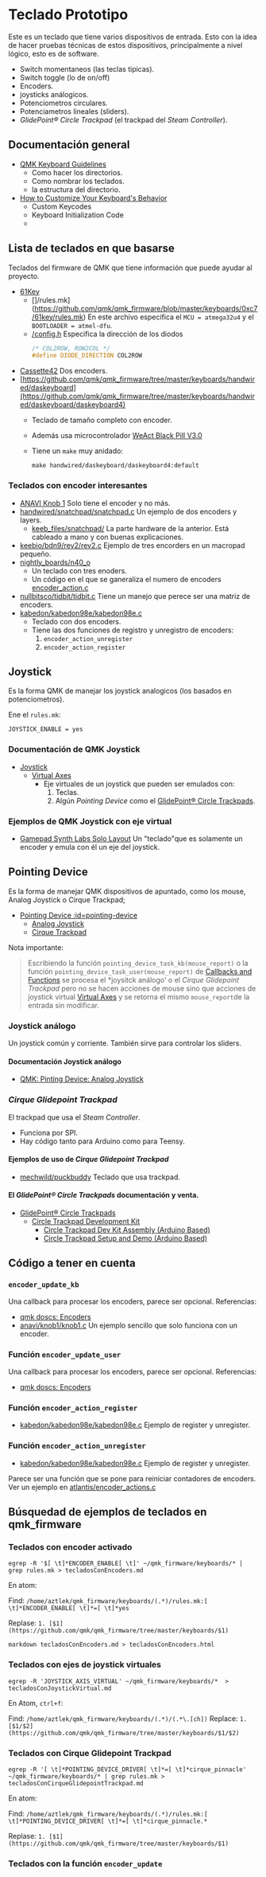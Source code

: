# Teclado Prototipo

Este es un teclado que tiene varios dispositivos de entrada. Esto con la idea de
hacer pruebas técnicas de estos dispositivos, principalmente a nivel lógico, esto
es de software.

* Switch momentaneos (las teclas tipicas).
* Switch toggle (lo de on/off)
* Encoders.
* joysticks análogicos.
* Potenciometros circulares.
* Potenciametros lineales (sliders).
* *GlidePoint® Circle Trackpad*  (el trackpad del *Steam Controller*).

## Documentación general

* [QMK Keyboard Guidelines](https://github.com/qmk/qmk_firmware/blob/master/docs/hardware_keyboard_guidelines.md)
  * Como hacer los directorios.
  * Como nombrar los teclados.
  * la estructura del directorio.
* [How to Customize Your Keyboard's Behavior](https://github.com/qmk/qmk_firmware/blob/master/docs/custom_quantum_functions.md)
  * Custom Keycodes
  * Keyboard Initialization Code
  *

## Lista de teclados en que basarse

Teclados del firmware de QMK que tiene información que puede ayudar al proyecto.


* [61Key](https://github.com/qmk/qmk_firmware/tree/master/keyboards/0xc7/61key)
  * []/rules.mk](https://github.com/qmk/qmk_firmware/blob/master/keyboards/0xc7/61key/rules.mk)
    En este archivo especifica el ```MCU = atmega32u4```  y el ```BOOTLOADER = atmel-dfu```.
  * [/config.h](https://github.com/qmk/qmk_firmware/blob/master/keyboards/0xc7/61key/config.h)
    Especifica la dirección de los diodos
    ```C++
    /* COL2ROW, ROW2COL */
    #define DIODE_DIRECTION COL2ROW
    ```
* [Cassette42](https://github.com/qmk/qmk_firmware/tree/master/keyboards/25keys/cassette42)
  Dos encoders.
* [https://github.com/qmk/qmk_firmware/tree/master/keyboards/handwired/daskeyboard](https://github.com/qmk/qmk_firmware/tree/master/keyboards/handwired/daskeyboard/daskeyboard4)
   * Teclado de tamaño completo con encoder.
   * Además usa microcontrolador  [WeAct Black Pill V3.0](https://stm32-base.org/boards/STM32F401CEU6-WeAct-Black-Pill-V3.0.html)
   * Tiene un ```make``` muy anidado:

     ```
     make handwired/daskeyboard/daskeyboard4:default
     ```

### Teclados con encoder interesantes

* [ANAVI Knob 1](https://github.com/qmk/qmk_firmware/tree/master/keyboards/anavi/knob1)
  Solo tiene el encoder y no más.
* [handwired/snatchpad/snatchpad.c](https://github.com/qmk/qmk_firmware/blob/master/keyboards/handwired/snatchpad/snatchpad.c)
  Un ejemplo de dos encoders y layers.
  * [keeb_files/snatchpad/](https://github.com/xia0/keeb_files/tree/main/snatchpad)
    La parte hardware de la anterior. Está cableado a mano y con buenas explicaciones.
* [keebio/bdn9/rev2/rev2.c](https://github.com/qmk/qmk_firmware/blob/master/keyboards/keebio/bdn9/rev2/rev2.c)
  Ejemplo de tres encorders en un macropad pequeño.
* [nightly_boards/n40_o](https://github.com/qmk/qmk_firmware/tree/master/keyboards/nightly_boards/n40_o)
   * Un teclado con tres enoders.
   * Un código en el que se ganeraliza el numero de encoders [encoder_action.c](https://github.com/qmk/qmk_firmware/blob/master/keyboards/nightly_boards/n40_o/encoder_action.c)
* [nullbitsco/tidbit/tidbit.c](https://github.com/qmk/qmk_firmware/blob/master/keyboards/nullbitsco/tidbit/tidbit.c)
  Tiene un manejo que perece ser una matriz de encoders.
* [kabedon/kabedon98e/kabedon98e.c](https://github.com/qmk/qmk_firmware/blob/master/keyboards/kabedon/kabedon98e/kabedon98e.c)
  * Teclado con dos encoders.
  * Tiene las dos funciones de registro y unregistro de encoders:
    1. ```encoder_action_unregister```
    1. ```encoder_action_register```


## Joystick

Es la forma QMK de manejar los joystick analogicos (los basados en potenciometros).

Ene el ```rules.mk```:

```
JOYSTICK_ENABLE = yes
```

### Documentación de QMK Joystick

* [Joystick](https://github.com/qmk/qmk_firmware/blob/master/docs/feature_joystick.md)
  * [Virtual Axes](https://github.com/qmk/qmk_firmware/blob/master/docs/feature_joystick.md#virtual-axes-idvirtual-axes)
    * Eje virtuales de un joystick que pueden ser emulados con:
      1. Teclas.
      1. Algún *Pointing Device* como el [GlidePoint® Circle Trackpads](https://www.cirque.com/glidepoint-circle-trackpads).

### Ejemplos de QMK Joystick con eje virtual

* [Gamepad Synth Labs Solo Layout](https://github.com/qmk/qmk_firmware/tree/master/keyboards/synthlabs/solo/keymaps/gamepad)
  Un "teclado"que es solamente un encoder y emula con él un eje del joystick.

## Pointing Device

Es la forma de manejar QMK dispositivos de apuntado, como los mouse, Analog
Joystick o Cirque Trackpad;

* [Pointing Device :id=pointing-device](https://github.com/qmk/qmk_firmware/blob/master/docs/feature_pointing_device.md)
  * [Analog Joystick](https://github.com/qmk/qmk_firmware/blob/master/docs/feature_pointing_device.md#analog-joystick)
  * [Cirque Trackpad](https://github.com/qmk/qmk_firmware/blob/master/docs/feature_pointing_device.md#cirque-trackpad)

Nota importante:

> Escribiendo la función ```pointing_device_task_kb(mouse_report)```
> o la función ```pointing_device_task_user(mouse_report)``` de
> [Callbacks and Functions](https://github.com/qmk/qmk_firmware/blob/master/docs/feature_pointing_device.md#callbacks-and-functions)
> se procesa el *joysitck análogo' o el *Cirque Glidepoint Trackpad*
> pero no se hacen acciones de mouse sino que acciones de joystick
> virtual [Virtual Axes](https://github.com/qmk/qmk_firmware/blob/master/docs/feature_joystick.md#virtual-axes-idvirtual-axes) y se
> retorna el mismo ```mouse_report```de la entrada sin modificar.

### Joystick análogo

Un joystick común y corriente. También sirve para controlar los sliders.

#### Documentación Joystick análogo

* [QMK: Pinting Device: Analog Joystick](https://github.com/qmk/qmk_firmware/blob/master/docs/feature_pointing_device.md#analog-joystick)

### *Cirque Glidepoint Trackpad*

El trackpad que usa el *Steam Controller*.

* Funciona por SPI.
* Hay código tanto para Arduino como para Teensy.

#### Ejemplos de uso de *Cirque Glidepoint Trackpad*

* [mechwild/puckbuddy](https://github.com/qmk/qmk_firmware/tree/master/keyboards/mechwild/puckbuddy)
  Teclado que usa trackpad.

#### El *GlidePoint® Circle Trackpads* documentación y venta.

* [GlidePoint® Circle Trackpads](https://www.cirque.com/glidepoint-circle-trackpads)
  * [Circle Trackpad Development Kit](https://www.cirque.com/circle-trackpad-dev-kit)
    * [Circle Trackpad Dev Kit Assembly (Arduino Based)](https://www.youtube.com/watch?v=v1yNGt9UvIM)
    * [Circle Trackpad Setup and Demo (Arduino Based)](https://www.youtube.com/watch?v=kUDN9xXJZjA)

## Código a tener en cuenta

### ```encoder_update_kb```

Una callback para procesar los encoders, parece ser opcional. Referencias:

* [qmk doscs: Encoders ](https://qmk.github.io/qmk_mkdocs/master/en/feature_encoders/#callbacks)
* [anavi/knob1/knob1.c](https://github.com/qmk/qmk_firmware/blob/master/keyboards/anavi/knob1/knob1.c)
  Un ejemplo sencillo que solo funciona con un encoder.


### Función ```encoder_update_user```

Una callback para procesar los encoders, parece ser opcional. Referencias:

* [qmk doscs: Encoders](https://qmk.github.io/qmk_mkdocs/master/en/feature_encoders/#callbacks)

### Función ```encoder_action_register```

* [kabedon/kabedon98e/kabedon98e.c](https://github.com/qmk/qmk_firmware/blob/master/keyboards/kabedon/kabedon98e/kabedon98e.c)
  Ejemplo de register y unregister.

### Función ```encoder_action_unregister```

* [kabedon/kabedon98e/kabedon98e.c](https://github.com/qmk/qmk_firmware/blob/master/keyboards/kabedon/kabedon98e/kabedon98e.c)
  Ejemplo de register y unregister.

Parece ser una función que se pone para reiniciar contadores de encoders. Ver un
ejemplo en [atlantis/encoder_actions.c](https://github.com/qmk/qmk_firmware/blob/master/keyboards/atlantis/encoder_actions.c)

## Búsquedad de ejemplos de teclados en qmk_firmware

### Teclados con encoder activado

```
egrep -R '$[ \t]*ENCODER_ENABLE[ \t]' ~/qmk_firmware/keyboards/* | grep rules.mk > tecladosConEncoders.md
```

En atom:

Find: ```/home/aztlek/qmk_firmware/keyboards/(.*)/rules.mk:[ \t]*ENCODER_ENABLE[ \t]*=[ \t]*yes```

Replase: ```1. [$1](https://github.com/qmk/qmk_firmware/tree/master/keyboards/$1)```


```
markdown tecladosConEncoders.md > tecladosConEncoders.html
```

### Teclados con ejes de joystick virtuales

```
egrep -R 'JOYSTICK_AXIS_VIRTUAL' ~/qmk_firmware/keyboards/*  > tecladosConJoystickVirtual.md
```

En Atom, ```ctrl+f```:

Find: ```/home/aztlek/qmk_firmware/keyboards/(.*)/(.*\.[ch])```
Replace: ```1. [$1/$2](https://github.com/qmk/qmk_firmware/tree/master/keyboards/$1/$2)```


### Teclados con Cirque Glidepoint Trackpad

```
egrep -R '[ \t]*POINTING_DEVICE_DRIVER[ \t]*=[ \t]*cirque_pinnacle' ~/qmk_firmware/keyboards/* | grep rules.mk > tecladosConCirqueGlidepointTrackpad.md
```

En atom:

Find: ```/home/aztlek/qmk_firmware/keyboards/(.*)/rules.mk:[ \t]*POINTING_DEVICE_DRIVER[ \t]*=[ \t]*cirque_pinnacle.*```

Replase: ```1. [$1](https://github.com/qmk/qmk_firmware/tree/master/keyboards/$1)```


### Teclados con la función ```encoder_update```
